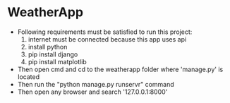 # WeatherApp

<ul>
  <li>Following requirements must be satisfied to run this project:<br>
    <ol>
      <li>internet must be connected because this app uses api</li>
      <li>install python</li>
      <li>pip install django</li>
      <li>pip install matplotlib</li>
    </ol>
  </li>
  <li>Then open cmd and cd to the weatherapp folder where 'manage.py' is located</li>
  <li>Then run the "python manage.py runservr" command</li>
  <li>Then open any browser and search '127.0.0.1:8000'</li>
</ul>
